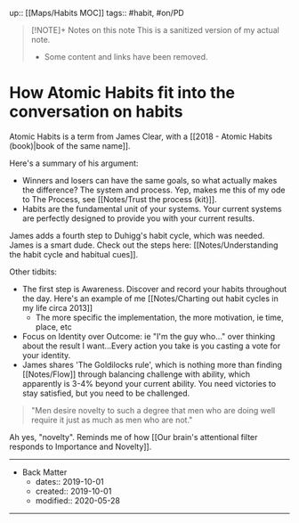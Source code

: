 up:: [[Maps/Habits MOC]]
tags:: #habit, #on/PD 

> [!NOTE]+ Notes on this note
> This is a sanitized version of my actual note. 
> - Some content and links have been removed.

# How Atomic Habits fit into the conversation on habits
Atomic Habits is a term from James Clear, with a [[2018 - Atomic Habits (book)|book of the same name]]. 

Here's a summary of his argument:
- Winners and losers can have the same goals, so what actually makes the difference? The system and process. Yep, makes me this of my ode to The Process, see [[Notes/Trust the process (kit)]].
- Habits are the fundamental unit of your systems. Your current systems are perfectly designed to provide you with your current results.

James adds a fourth step to Duhigg's habit cycle, which was needed. James is a smart dude. Check out the steps here: [[Notes/Understanding the habit cycle and habitual cues]].

Other tidbits:
- The first step is Awareness. Discover and record your habits throughout the day. Here's an example of me [[Notes/Charting out habit cycles in my life circa 2013]]
	- The more specific the implementation, the more motivation, ie time, place, etc
- Focus on Identity over Outcome: ie "I'm the guy who..." over thinking about the result I want...Every action you take is you casting a vote for your identity.
- James shares 'The Goldilocks rule', which is nothing more than finding [[Notes/Flow]] through balancing challenge with ability, which apparently is 3-4% beyond your current ability. You need victories to stay satisfied, but you need to be challenged. 

> "Men desire novelty to such a degree that men who are doing well require it just as much as men who are not."

Ah yes, "novelty". Reminds me of how [[Our brain's attentional filter responds to Importance and Novelty]].

---

- Back Matter
	- dates:: 2019-10-01
	- created:: 2019-10-01
	- modified:: 2020-05-28

---